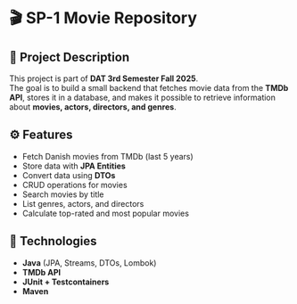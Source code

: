# 🎬 SP-1 Movie Repository  

## 📌 Project Description  
This project is part of **DAT 3rd Semester Fall 2025**.  
The goal is to build a small backend that fetches movie data from the **TMDb API**, stores it in a database, and makes it possible to retrieve information about **movies, actors, directors, and genres**.  

## ⚙️ Features  
- Fetch Danish movies from TMDb (last 5 years)  
- Store data with **JPA Entities**  
- Convert data using **DTOs**  
- CRUD operations for movies  
- Search movies by title  
- List genres, actors, and directors  
- Calculate top-rated and most popular movies  

## 🧪 Technologies  
- **Java** (JPA, Streams, DTOs, Lombok)  
- **TMDb API**  
- **JUnit + Testcontainers**  
- **Maven**  


